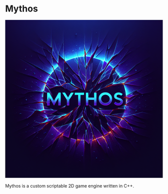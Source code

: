 # Mythos
![Mythos logo](\images\Mythos_Logo.png)

Mythos is a custom scriptable 2D game engine written in C++.